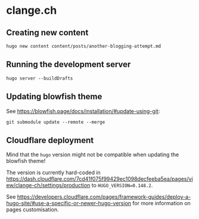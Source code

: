 # clange.ch

## Creating new content

```shell
hugo new content content/posts/another-blogging-attempt.md
```

## Running the development server

```shell
hugo server --buildDrafts
```

## Updating blowfish theme

See <https://blowfish.page/docs/installation/#update-using-git>:

```shell
git submodule update --remote --merge
```

## Cloudflare deployment

Mind that the `hugo` version might not be compatible when updating the blowfish theme!

The version is currently hard-coded in
<https://dash.cloudflare.com/7cd41f075f99429ec1098decfeeba5ea/pages/view/clange-ch/settings/production>
to `HUGO_VERSION=0.148.2`.

See <https://developers.cloudflare.com/pages/framework-guides/deploy-a-hugo-site/#use-a-specific-or-newer-hugo-version>
for more information on pages customisation.
